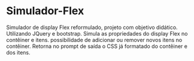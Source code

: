 # Simulador-Flex
 Simulador de display Flex reformulado, projeto com objetivo didático. Utilizando JQuery e bootstrap.
 Simula as propriedades do display Flex no contêiner e itens.
possibilidade de adicionar ou remover novos itens no contêiner.
Retorna no prompt de saída o CSS já formatado do contêiner e dos itens.